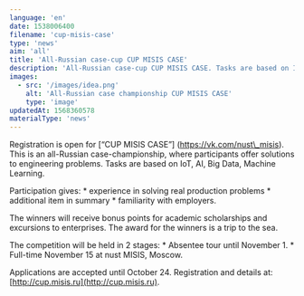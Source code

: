 ```yaml
---
language: 'en'
date: 1538006400
filename: 'cup-misis-case'
type: 'news'
aim: 'all'
title: 'All-Russian case-cup CUP MISIS CASE'
description: 'All-Russian case-cup CUP MISIS CASE. Tasks are based on IoT, AI, Big Data, Machine Learning.'
images:
  - src: '/images/idea.png'
    alt: 'All-Russian case championship CUP MISIS CASE'
    type: 'image'
updatedAt: 1568360578
materialType: 'news'
---
```

Registration is open for \[“CUP MISIS CASE”\] (https://vk.com/nust\_misis). This is an all-Russian case-championship, where participants offer solutions to engineering problems. Tasks are based on IoT, AI, Big Data, Machine Learning.

Participation gives: \* experience in solving real production problems \* additional item in summary \* familiarity with employers.

The winners will receive bonus points for academic scholarships and excursions to enterprises. The award for the winners is a trip to the sea.

The competition will be held in 2 stages: \* Absentee tour until November 1. \* Full-time November 15 at nust MISIS, Moscow.

Applications are accepted until October 24. Registration and details at: [http://cup.misis.ru](http://cup.misis.ru).
